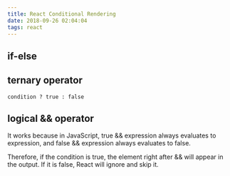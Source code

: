 ```yaml
---
title: React Conditional Rendering
date: 2018-09-26 02:04:04
tags: react
---
```


## if-else

## ternary operator
`condition ? true : false`

## logical && operator
It works because in JavaScript, true && expression always evaluates to expression, and false && expression always evaluates to false.

Therefore, if the condition is true, the element right after && will appear in the output. If it is false, React will ignore and skip it.